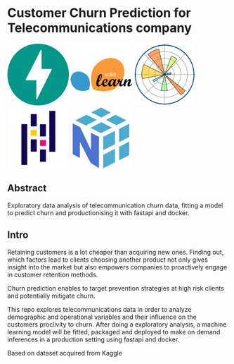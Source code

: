 # Customer Churn Prediction for Telecommunications company

<img src="assets/FastAPI.png" height="140">
<img src="assets/scikit-learn.png" height="140">
<img src="assets/Matplotlib.png" height="140">
<img src="assets/Pandas.png" height="140">
<img src="assets/Numpy.png" height="140">

## Abstract
Exploratory data analysis of telecommunication churn data, fitting a model to predict churn and productionising it with fastapi and docker.

## Intro
Retaining customers is a lot cheaper than acquiring new ones. Finding out, which factors lead to clients choosing another product not only gives insight into the market but also empowers companies to proactively engage in customer retention methods.

Churn prediction enables to target prevention strategies at high risk clients and potentially mitigate churn.

This repo explores telecommunications data in order to analyze demographic and operational variables and their influence on the customers proclivity to churn. After doing a exploratory analysis, a machine learning model will be fitted, packaged and deployed to make on demand inferences in a production setting using fastapi and docker.

Based on dataset acquired from Kaggle

